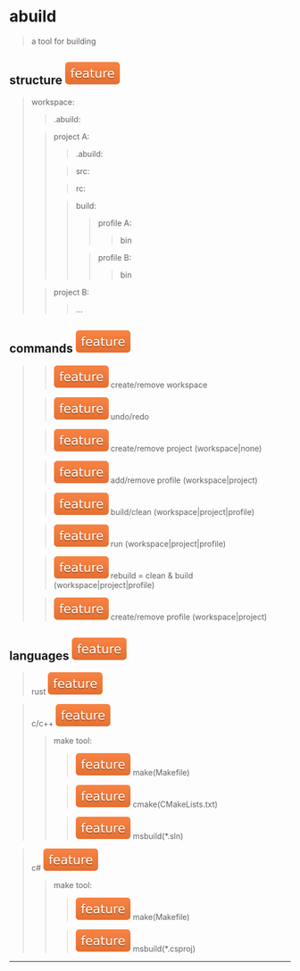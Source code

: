 # abuild

> a tool for building

## structure ![feature]

> workspace:
> > .abuild:
>
> > project A:
> > > .abuild:
> >
> > > src:
> >
> > > rc:
> >
> > > build:
> > > > profile A:
> > > > > bin
> > >
> > > > profile B:
> > > > > bin
>
> > project B:
> > > ...

## commands ![feature]

> > ![feature] create/remove workspace
>
> > ![feature] undo/redo
>
> > ![feature] create/remove project (workspace|none)
>
> > ![feature] add/remove profile (workspace|project)
>
> > ![feature] build/clean (workspace|project|profile)
>
> > ![feature] run (workspace|project|profile)
>
> > ![feature] rebuild = clean & build (workspace|project|profile)
>
> > ![feature] create/remove profile (workspace|project)

## languages ![feature]

> rust ![feature]

> c/c++ ![feature]
> > make tool:
> > > ![feature] make(Makefile)
> >
> > > ![feature] cmake(CMakeLists.txt)
> >
> > > ![feature] msbuild(*.sln)

> c# ![feature]
> > make tool:
> > > ![feature] make(Makefile)
> >
> > > ![feature] msbuild(*.csproj)

---

[bug]: ../badges/bug.svg

[feature]: ../badges/feature.svg